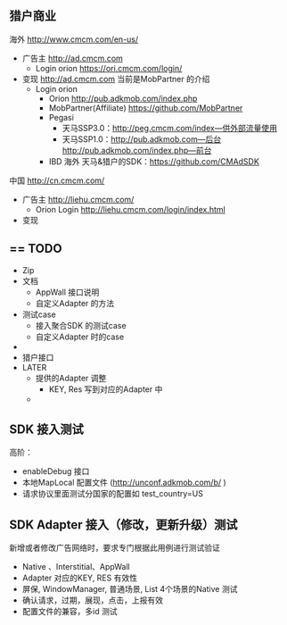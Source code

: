 

## 猎户商业



海外 http://www.cmcm.com/en-us/

- 广告主 http://ad.cmcm.com
  - Login orion  https://ori.cmcm.com/login/
- 变现  http://ad.cmcm.com  当前是MobPartner 的介绍 
  - Login orion
    - Orion http://pub.adkmob.com/index.php
    - MobPartner(Affiliate) https://github.com/MobPartner
    - Pegasi  
      - 天马SSP3.0：http://peg.cmcm.com/index—供外部流量使用
      - 天马SSP1.0：http://pub.adkmob.com—后台  http://pub.adkmob.com/index.php—前台
    - IBD 海外 天马&猎户的SDK：https://github.com/CMAdSDK



中国  http://cn.cmcm.com/

- 广告主	http://liehu.cmcm.com/
  - Orion Login http://liehu.cmcm.com/login/index.html 
- 变现 






## == TODO 

- Zip 
- 文档
  - AppWall 接口说明 
  - 自定义Adapter 的方法 
- 测试case 
  - 接入聚合SDK 的测试case 
  - 自定义Adapter 时的case 
- ​
- 猎户接口 
- LATER
  - 提供的Adapter 调整 
    - KEY, Res 写到对应的Adapter 中
  - ​



## SDK 接入测试

高阶： 

* enableDebug 接口
* 本地MapLocal 配置文件 (http://unconf.adkmob.com/b/ )
* 请求协议里面测试分国家的配置如 test_country=US 



## SDK Adapter 接入（修改，更新升级）测试

新增或者修改广告网络时，要求专门根据此用例进行测试验证

* Native 、Interstitial、AppWall 
* Adapter 对应的KEY, RES 有效性
* 屏保, WindowManager, 普通场景, List 4个场景的Native 测试
* 确认请求，过期，展现，点击，上报有效
* 配置文件的兼容，多id 测试 



 



